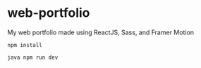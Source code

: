 # web-portfolio

My web portfolio made using ReactJS, Sass, and Framer Motion

```
npm install
```
```
java npm run dev
```
